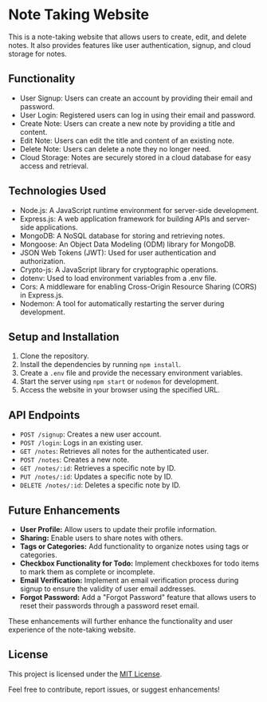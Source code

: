 # Note Taking Website

This is a note-taking website that allows users to create, edit, and delete notes. It also provides features like user authentication, signup, and cloud storage for notes.

## Functionality

- User Signup: Users can create an account by providing their email and password.
- User Login: Registered users can log in using their email and password.
- Create Note: Users can create a new note by providing a title and content.
- Edit Note: Users can edit the title and content of an existing note.
- Delete Note: Users can delete a note they no longer need.
- Cloud Storage: Notes are securely stored in a cloud database for easy access and retrieval.

## Technologies Used

- Node.js: A JavaScript runtime environment for server-side development.
- Express.js: A web application framework for building APIs and server-side applications.
- MongoDB: A NoSQL database for storing and retrieving notes.
- Mongoose: An Object Data Modeling (ODM) library for MongoDB.
- JSON Web Tokens (JWT): Used for user authentication and authorization.
- Crypto-js: A JavaScript library for cryptographic operations.
- dotenv: Used to load environment variables from a .env file.
- Cors: A middleware for enabling Cross-Origin Resource Sharing (CORS) in Express.js.
- Nodemon: A tool for automatically restarting the server during development.

## Setup and Installation

1. Clone the repository.
2. Install the dependencies by running `npm install`.
3. Create a `.env` file and provide the necessary environment variables.
4. Start the server using `npm start` or `nodemon` for development.
5. Access the website in your browser using the specified URL.

## API Endpoints

- `POST /signup`: Creates a new user account.
- `POST /login`: Logs in an existing user.
- `GET /notes`: Retrieves all notes for the authenticated user.
- `POST /notes`: Creates a new note.
- `GET /notes/:id`: Retrieves a specific note by ID.
- `PUT /notes/:id`: Updates a specific note by ID.
- `DELETE /notes/:id`: Deletes a specific note by ID.

## Future Enhancements

- **User Profile:** Allow users to update their profile information.
- **Sharing:** Enable users to share notes with others.
- **Tags or Categories:** Add functionality to organize notes using tags or categories.
- **Checkbox Functionality for Todo:** Implement checkboxes for todo items to mark them as complete or incomplete.
- **Email Verification:** Implement an email verification process during signup to ensure the validity of user email addresses.
- **Forgot Password:** Add a "Forgot Password" feature that allows users to reset their passwords through a password reset email.

These enhancements will further enhance the functionality and user experience of the note-taking website.

## License

This project is licensed under the [MIT License](LICENSE).

Feel free to contribute, report issues, or suggest enhancements!
